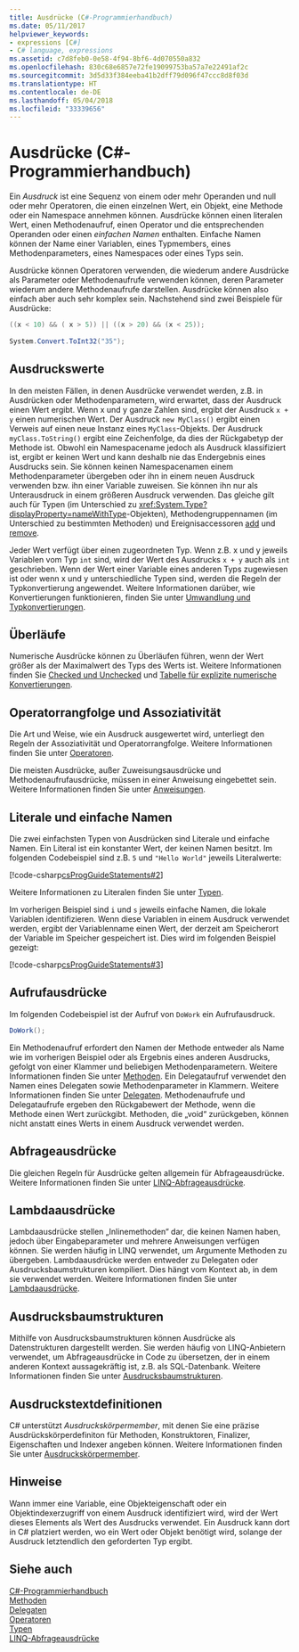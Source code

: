 ```yaml
---
title: Ausdrücke (C#-Programmierhandbuch)
ms.date: 05/11/2017
helpviewer_keywords:
- expressions [C#]
- C# language, expressions
ms.assetid: c7d8feb0-0e58-4f94-8bf6-4d070550a832
ms.openlocfilehash: 830c68e6857e72fe19099753ba57a7e22491af2c
ms.sourcegitcommit: 3d5d33f384eeba41b2dff79d096f47ccc8d8f03d
ms.translationtype: HT
ms.contentlocale: de-DE
ms.lasthandoff: 05/04/2018
ms.locfileid: "33339656"
---
```

# <a name="expressions-c-programming-guide"></a>Ausdrücke (C#-Programmierhandbuch)
Ein *Ausdruck* ist eine Sequenz von einem oder mehr Operanden und null oder mehr Operatoren, die einen einzelnen Wert, ein Objekt, eine Methode oder ein Namespace annehmen können. Ausdrücke können einen literalen Wert, einen Methodenaufruf, einen Operator und die entsprechenden Operanden oder einen *einfachen Namen* enthalten. Einfache Namen können der Name einer Variablen, eines Typmembers, eines Methodenparameters, eines Namespaces oder eines Typs sein.  
  
 Ausdrücke können Operatoren verwenden, die wiederum andere Ausdrücke als Parameter oder Methodenaufrufe verwenden können, deren Parameter wiederum andere Methodenaufrufe darstellen. Ausdrücke können also einfach aber auch sehr komplex sein. Nachstehend sind zwei Beispiele für Ausdrücke:  
  
```csharp  
((x < 10) && ( x > 5)) || ((x > 20) && (x < 25));
   
System.Convert.ToInt32("35");  
```  
  
## <a name="expression-values"></a>Ausdruckswerte  
 In den meisten Fällen, in denen Ausdrücke verwendet werden, z.B. in Ausdrücken oder Methodenparametern, wird erwartet, dass der Ausdruck einen Wert ergibt. Wenn x und y ganze Zahlen sind, ergibt der Ausdruck `x + y` einen numerischen Wert. Der Ausdruck `new MyClass()` ergibt einen Verweis auf einen neue Instanz eines `MyClass`-Objekts. Der Ausdruck `myClass.ToString()` ergibt eine Zeichenfolge, da dies der Rückgabetyp der Methode ist. Obwohl ein Namespacename jedoch als Ausdruck klassifiziert ist, ergibt er keinen Wert und kann deshalb nie das Endergebnis eines Ausdrucks sein. Sie können keinen Namespacenamen einem Methodenparameter übergeben oder ihn in einem neuen Ausdruck verwenden bzw. ihn einer Variable zuweisen. Sie können ihn nur als Unterausdruck in einem größeren Ausdruck verwenden. Das gleiche gilt auch für Typen (im Unterschied zu <xref:System.Type?displayProperty=nameWithType>-Objekten), Methodengruppennamen (im Unterschied zu bestimmten Methoden) und Ereignisaccessoren [add](../../../csharp/language-reference/keywords/add.md) und [remove](../../../csharp/language-reference/keywords/remove.md).  
  
 Jeder Wert verfügt über einen zugeordneten Typ. Wenn z.B. x und y jeweils Variablen vom Typ `int` sind, wird der Wert des Ausdrucks `x + y` auch als `int` geschrieben. Wenn der Wert einer Variable eines anderen Typs zugewiesen ist oder wenn x und y unterschiedliche Typen sind, werden die Regeln der Typkonvertierung angewendet. Weitere Informationen darüber, wie Konvertierungen funktionieren, finden Sie unter [Umwandlung und Typkonvertierungen](../../../csharp/programming-guide/types/casting-and-type-conversions.md).  
  
## <a name="overflows"></a>Überläufe  
 Numerische Ausdrücke können zu Überläufen führen, wenn der Wert größer als der Maximalwert des Typs des Werts ist. Weitere Informationen finden Sie [Checked und Unchecked](../../../csharp/language-reference/keywords/checked-and-unchecked.md) und [Tabelle für explizite numerische Konvertierungen](../../../csharp/language-reference/keywords/explicit-numeric-conversions-table.md).  
  
## <a name="operator-precedence-and-associativity"></a>Operatorrangfolge und Assoziativität  
 Die Art und Weise, wie ein Ausdruck ausgewertet wird, unterliegt den Regeln der Assoziativität und Operatorrangfolge. Weitere Informationen finden Sie unter [Operatoren](../../../csharp/programming-guide/statements-expressions-operators/operators.md).  
  
 Die meisten Ausdrücke, außer Zuweisungsausdrücke und Methodenaufrufausdrücke, müssen in einer Anweisung eingebettet sein. Weitere Informationen finden Sie unter [Anweisungen](../../../csharp/programming-guide/statements-expressions-operators/statements.md).  
  
## <a name="literals-and-simple-names"></a>Literale und einfache Namen  
 Die zwei einfachsten Typen von Ausdrücken sind Literale und einfache Namen. Ein Literal ist ein konstanter Wert, der keinen Namen besitzt. Im folgenden Codebeispiel sind z.B. `5` und `"Hello World"` jeweils Literalwerte:  
  
 [!code-csharp[csProgGuideStatements#2](../../../csharp/programming-guide/classes-and-structs/codesnippet/CSharp/expressions_1.cs)]  
  
 Weitere Informationen zu Literalen finden Sie unter [Typen](../../../csharp/language-reference/keywords/types.md).  
  
 Im vorherigen Beispiel sind `i` und `s` jeweils einfache Namen, die lokale Variablen identifizieren. Wenn diese Variablen in einem Ausdruck verwendet werden, ergibt der Variablenname einen Wert, der derzeit am Speicherort der Variable im Speicher gespeichert ist. Dies wird im folgenden Beispiel gezeigt:  
  
 [!code-csharp[csProgGuideStatements#3](../../../csharp/programming-guide/classes-and-structs/codesnippet/CSharp/expressions_2.cs)]  
## <a name="invocation-expressions"></a>Aufrufausdrücke  
 Im folgenden Codebeispiel ist der Aufruf von `DoWork` ein Aufrufausdruck.  
  
```csharp
DoWork();  
```  
  
 Ein Methodenaufruf erfordert den Namen der Methode entweder als Name wie im vorherigen Beispiel oder als Ergebnis eines anderen Ausdrucks, gefolgt von einer Klammer und beliebigen Methodenparametern. Weitere Informationen finden Sie unter [Methoden](../../../csharp/programming-guide/classes-and-structs/methods.md). Ein Delegataufruf verwendet den Namen eines Delegaten sowie Methodenparameter in Klammern. Weitere Informationen finden Sie unter [Delegaten](../../../csharp/programming-guide/delegates/index.md). Methodenaufrufe und Delegataufrufe ergeben den Rückgabewert der Methode, wenn die Methode einen Wert zurückgibt. Methoden, die „void“ zurückgeben, können nicht anstatt eines Werts in einem Ausdruck verwendet werden.  

## <a name="query-expressions"></a>Abfrageausdrücke  
 Die gleichen Regeln für Ausdrücke gelten allgemein für Abfrageausdrücke. Weitere Informationen finden Sie unter [LINQ-Abfrageausdrücke](../../../csharp/programming-guide/linq-query-expressions/index.md).  
  
## <a name="lambda-expressions"></a>Lambdaausdrücke  
 Lambdaausdrücke stellen „Inlinemethoden“ dar, die keinen Namen haben, jedoch über Eingabeparameter und mehrere Anweisungen verfügen können. Sie werden häufig in LINQ verwendet, um Argumente Methoden zu übergeben. Lambdaausdrücke werden entweder zu Delegaten oder Ausdrucksbaumstrukturen kompiliert. Dies hängt vom Kontext ab, in dem sie verwendet werden. Weitere Informationen finden Sie unter [Lambdaausdrücke](../../../csharp/programming-guide/statements-expressions-operators/lambda-expressions.md).  
  
## <a name="expression-trees"></a>Ausdrucksbaumstrukturen  
 Mithilfe von Ausdrucksbaumstrukturen können Ausdrücke als Datenstrukturen dargestellt werden. Sie werden häufig von LINQ-Anbietern verwendet, um Abfrageausdrücke in Code zu übersetzen, der in einem anderen Kontext aussagekräftig ist, z.B. als SQL-Datenbank. Weitere Informationen finden Sie unter [Ausdrucksbaumstrukturen](http://msdn.microsoft.com/library/fb1d3ed8-d5b0-4211-a71f-dd271529294b).  
  
## <a name="expression-body-definitions"></a>Ausdruckstextdefinitionen

C# unterstützt *Ausdruckskörpermember*, mit denen Sie eine präzise Ausdrückskörperdefiniton für Methoden, Konstruktoren, Finalizer, Eigenschaften und Indexer angeben können. Weitere Informationen finden Sie unter [Ausdruckskörpermember](expression-bodied-members.md).

## <a name="remarks"></a>Hinweise  
 Wann immer eine Variable, eine Objekteigenschaft oder ein Objektindexerzugriff von einem Ausdruck identifiziert wird, wird der Wert dieses Elements als Wert des Ausdrucks verwendet. Ein Ausdruck kann dort in C# platziert werden, wo ein Wert oder Objekt benötigt wird, solange der Ausdruck letztendlich den geforderten Typ ergibt.  

## <a name="see-also"></a>Siehe auch  
 [C#-Programmierhandbuch](../../../csharp/programming-guide/index.md)  
 [Methoden](../../../csharp/programming-guide/classes-and-structs/methods.md)  
 [Delegaten](../../../csharp/programming-guide/delegates/index.md)  
 [Operatoren](../../../csharp/programming-guide/statements-expressions-operators/operators.md)  
 [Typen](../../../csharp/programming-guide/types/index.md)  
 [LINQ-Abfrageausdrücke](../../../csharp/programming-guide/linq-query-expressions/index.md)
